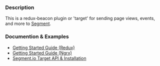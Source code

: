 ### Description

This is a redux-beacon plugin or 'target' for sending page views, events, and more to [Segment](https://segment.com/).

### Documention & Examples

 - [Getting Started Guide (Redux)](https://rangle.gitbook.io/redux-beacon/getting-started-redux-users)
 - [Getting Started Guide (Ngrx)](https://rangle.gitbook.io/redux-beacon/getting-started-ngrx-users)
 - [Segment.io Target API & Installation](https://rangle.gitbook.io/redux-beacon/index/segment)